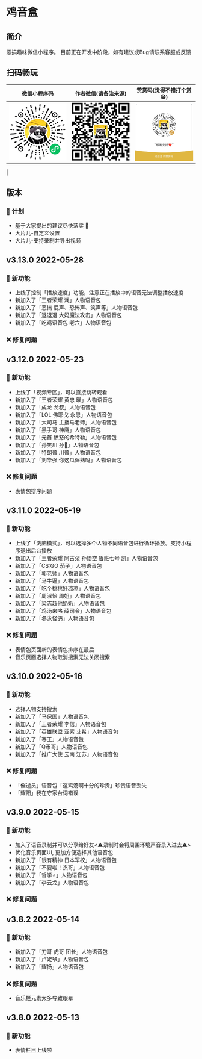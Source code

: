 # 鸡音盒

## 简介

恶搞趣味微信小程序。
目前正在开发中阶段，如有建议或Bug请联系客服或反馈

## 扫码畅玩

|微信小程序码| 作者微信(请备注来源) | 赞赏码(觉得不错打个赏😁) |
| :------: | :------: | :------: |
| <img src="./assets/image/mp.jpg" width="200px"> | <img src="./assets/image/wx.jpg" width="200px"> | <img src="./assets/image/zanshang.jpg" width="200px"> | 
|


## 版本

### 🐔 计划

- 基于大家提出的建议尽快落实 🤗
- 大片儿-自定义设置
- 大片儿-支持录制并导出视频

## v3.13.0 2022-05-28

### 🌈 新功能

- 上线了控制「播放速度」功能，注意正在播放中的语音无法调整播放速度
- 新加入了「王者荣耀 澜」人物语音包
- 新加入了「恶搞 屁声、恐怖声、笑声等」人物语音包
- 新加入了「退退退 大妈魔法攻击」人物语音包
- 新加入了「吃鸡语音包 老六」人物语音包

### ❌ 修复问题

## v3.12.0 2022-05-23

### 🌈 新功能

- 上线了「视频专区」，可以直接跳转观看
- 新加入了「王者荣耀 黄忠 曜」人物语音包
- 新加入了「成龙 龙叔」人物语音包
- 新加入了「LOL 佛耶戈 永恩」人物语音包
- 新加入了「大司马 主播马老师」人物语音包
- 新加入了「黑手哥 神鹰」人物语音包
- 新加入了「元首 愤怒的希特勒」人物语音包
- 新加入了「孙笑川 孙🐶」人物语音包
- 新加入了「特朗普 川普」人物语音包
- 新加入了「刘华强 你这瓜保熟吗」人物语音包

### ❌ 修复问题
- 表情包排序问题

## v3.11.0 2022-05-19

### 🌈 新功能

- 上线了「洗脑模式」，可以选择多个人物不同语音包进行循环播放。支持小程序退出后台播放
- 新加入了「王者荣耀 阿古朵 孙悟空 鲁班七号 凯」人物语音包
- 新加入了「CS:GO 茄子」人物语音包
- 新加入了「郭老师」人物语音包
- 新加入了「马牛逼」人物语音包
- 新加入了「吃个桃桃好凉凉」人物语音包
- 新加入了「周淑怡 周姐」人物语音包
- 新加入了「梁志超他奶奶」人物语音包
- 新加入了「鸡汤来咯 薛司令」人物语音包
- 新加入了「冬泳怪鸽」人物语音包

### ❌ 修复问题

- 表情包页面新的表情包排序在最后
- 音乐页面选择人物取消搜索无法关闭搜索

## v3.10.0 2022-05-16

### 🌈 新功能

- 选择人物支持搜索
- 新加入了「马保国」人物语音包
- 新加入了「王者荣耀 李信」人物语音包
- 新加入了「英雄联盟 亚索 艾希」人物语音包
- 新加入了「寒王」人物语音包
- 新加入了「Q币哥」人物语音包
- 新加入了「推广大使 云南 江苏」人物语音包

### ❌ 修复问题

- 「催逝员」语音包「这鸡汤啊十分的珍贵」珍贵语音丢失
- 「耀阳」我在守家台词错误

## v3.9.0 2022-05-15

### 🌈 新功能

- 加入了语音录制并可以分享给好友<⚠️录制时会将周围环境声音录入进去⚠️>
- 优化音乐页面UI, 更加方便选择其他语音包
- 新加入了「很有精神 日本军校」人物语音包
- 新加入了「不要啦！杰哥」人物语音包
- 新加入了「哲学♂」人物语音包
- 新加入了「李云龙」人物语音包

### ❌ 修复问题

## v3.8.2 2022-05-14

### 🌈 新功能

- 新加入了「刀哥 虎哥 团长」人物语音包
- 新加入了「卢姥爷」人物语音包
- 新加入了「耀扬」人物语音包

### ❌ 修复问题

- 音乐栏元素太多导致眼晕

## v3.8.0 2022-05-13

### 🌈 新功能

- 表情栏目上线啦
